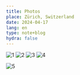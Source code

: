 ```yaml
---
title: Photos
place: Zürich, Switzerland
date: 2024-04-17
lang: en
type: note+blog
hydra: false
---
```



<img src="https://pbs.twimg.com/media/GK0Ab89WIAAsA8V?format=jpg&name=medium" alt="1" id="1">
<img src="https://pbs.twimg.com/media/GK0Ab9EXQAAT-pM?format=jpg&name=medium" alt="2" id="2">
<img src="https://pbs.twimg.com/media/GK0Ab87XoAA-Lqn?format=jpg&name=medium" alt="3" id="3">
<img src="https://pbs.twimg.com/media/GK0Ab9EXMAIlLXi?format=jpg&name=medium" alt="4" id="4">

![5](https://pbs.twimg.com/media/GLFNyqFXoAQKK5K?format=jpg&name=medium)
